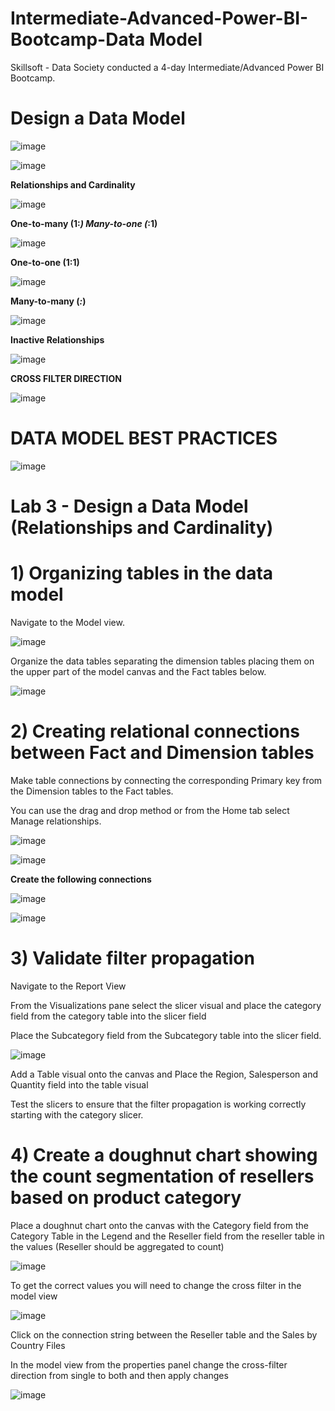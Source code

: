 # Intermediate-Advanced-Power-BI-Bootcamp-Data Model
Skillsoft - Data Society conducted a 4-day Intermediate/Advanced Power BI Bootcamp.

# Design a Data Model

![image](https://github.com/user-attachments/assets/6ae2ca94-2db1-4764-bb3a-0b2fa41b5484)

![image](https://github.com/user-attachments/assets/22e072e9-f21d-48f9-80a1-865ce8f76adb)

**Relationships and Cardinality**

![image](https://github.com/user-attachments/assets/d418b4a7-6739-482a-bca2-6441a0ab4140)

**One-to-many (1:*) Many-to-one (*:1)**

![image](https://github.com/user-attachments/assets/ff9d46da-ff2b-4a70-87b6-b4493e6df58b)

**One-to-one (1:1)**

![image](https://github.com/user-attachments/assets/399f730c-426d-4463-a2ff-268e77a37320)

**Many-to-many (*:*)**

![image](https://github.com/user-attachments/assets/25446093-f3c4-42f0-b300-b2bed2146bf0)

**Inactive Relationships**

![image](https://github.com/user-attachments/assets/5cbbcf61-2eca-440f-8f10-f76fb5f5786b)

**CROSS FILTER DIRECTION**

![image](https://github.com/user-attachments/assets/84421db8-73a3-48e2-88b2-98ad1fb265f9)

# DATA MODEL BEST PRACTICES 

![image](https://github.com/user-attachments/assets/c89ce3ff-a65b-4bc8-81ee-38a6c8ec1148)

# Lab 3 - Design a Data Model (Relationships and Cardinality)

# 1) Organizing tables in the data model

Navigate to the Model view.	

![image](https://github.com/user-attachments/assets/5ffe8c09-dee0-40d4-bf20-13f4cf5010ef)

Organize the data tables separating the dimension tables placing them on the upper part of the model canvas and the Fact tables below.
	
![image](https://github.com/user-attachments/assets/8a0eb6d7-01c6-47cf-a27f-7999c6c1ad5d)

# 2) Creating relational connections between Fact and Dimension tables

Make table connections by connecting the corresponding Primary key from the Dimension tables to the Fact tables.

You can use the drag and drop method or from the Home tab select Manage relationships.

![image](https://github.com/user-attachments/assets/9a11ffc2-c011-4633-8179-9a23c278e2f8)

![image](https://github.com/user-attachments/assets/05ca4e72-d045-42e8-ba42-8ebaecc84e6d)


**Create the following connections**

![image](https://github.com/user-attachments/assets/54af3bbc-0c10-4b5d-abf4-8c45dc58c897)

![image](https://github.com/user-attachments/assets/d99ac374-0f98-4bf6-91b9-7c696a6a2718)


# 3) Validate filter propagation

Navigate to the Report View

From the Visualizations pane select the slicer visual and place the category field from the category table into the slicer field

Place the Subcategory field from the Subcategory table into the slicer field.

![image](https://github.com/user-attachments/assets/0ef64382-00b6-435a-9118-41ef06c0cd90)


Add a Table visual onto the canvas and Place the Region, Salesperson and Quantity field into the table visual

Test the slicers to ensure that the filter propagation is working correctly starting with the category slicer.
	

# 4) Create a doughnut chart showing the count segmentation of resellers based on product category

Place a doughnut chart onto the canvas with the Category field from the Category Table in the Legend and the Reseller field  from the reseller table in the values (Reseller should be aggregated to count)

![image](https://github.com/user-attachments/assets/de458c04-4266-4d71-8038-f874a393ddf3)

To get the correct values you will need to change the cross filter in the model view	

![image](https://github.com/user-attachments/assets/73ab0b67-3678-42d4-8566-8357d31fcd87)

Click on the connection string between the Reseller table and the Sales by Country Files

In the model view from the properties panel change the cross-filter direction from single to both and then apply changes

![image](https://github.com/user-attachments/assets/80814a3c-276c-4bcb-ad63-b48c9ebca3cd)


	



